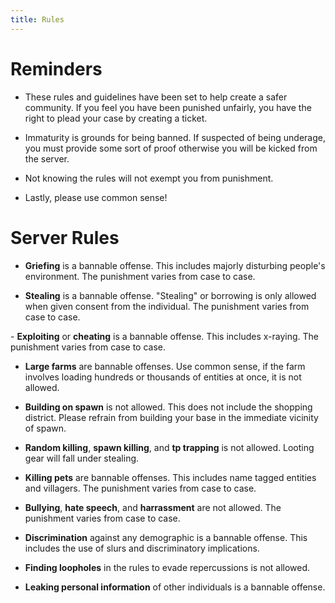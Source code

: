 ```yaml
---
title: Rules
---
```

# Reminders

- These rules and guidelines have been set to help create a safer community. If you feel you have been punished unfairly, you have the right to plead your case by creating a ticket.

- Immaturity is grounds for being banned. If suspected of being underage, you must provide some sort of proof otherwise you will be kicked from the server.

- Not knowing the rules will not exempt you from punishment.

- Lastly, please use common sense!

# Server Rules

- **Griefing** is a bannable offense. This includes majorly disturbing people's environment. The punishment varies from case to case.

- **Stealing** is a bannable offense. "Stealing" or borrowing is only allowed when given consent from the individual. The punishment varies from case to case.

﻿- **Exploiting** or **cheating** is a bannable offense. This includes x-raying. The punishment varies from case to case.
﻿
- **Large farms** are bannable offenses. Use common sense, if the farm involves loading hundreds or thousands of entities at once, it is not allowed.

- **Building on spawn** is not allowed. This does not include the shopping district. Please refrain from building your base in the immediate vicinity of spawn.

- **Random killing**, **spawn killing**, and **tp trapping** is not allowed. Looting gear will fall under stealing.

- **Killing pets** are bannable offenses. This includes name tagged entities and villagers. The punishment varies from case to case.

- **Bullying**, **hate speech**, and **harrassment** are not allowed. The punishment varies from case to case.

- **Discrimination** against any demographic is a bannable offense. This includes the use of slurs and discriminatory implications.

- **Finding loopholes** in the rules to evade repercussions is not allowed.

- **Leaking personal information** of other individuals is a bannable offense.